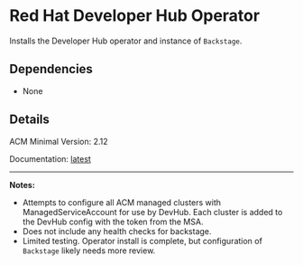 # Red Hat Developer Hub Operator
Installs the Developer Hub operator and instance of `Backstage`.


## Dependencies
  - None

## Details
ACM Minimal Version: 2.12

Documentation: [latest](https://docs.redhat.com/en/documentation/red_hat_developer_hub/latest)

---
**Notes:**
  - Attempts to configure all ACM managed clusters with ManagedServiceAccount for use by DevHub.  Each cluster is added to the DevHub config with the token from the MSA.
  - Does not include any health checks for backstage.
  - Limited testing.  Operator install is complete, but configuration of `Backstage` likely needs more review.
